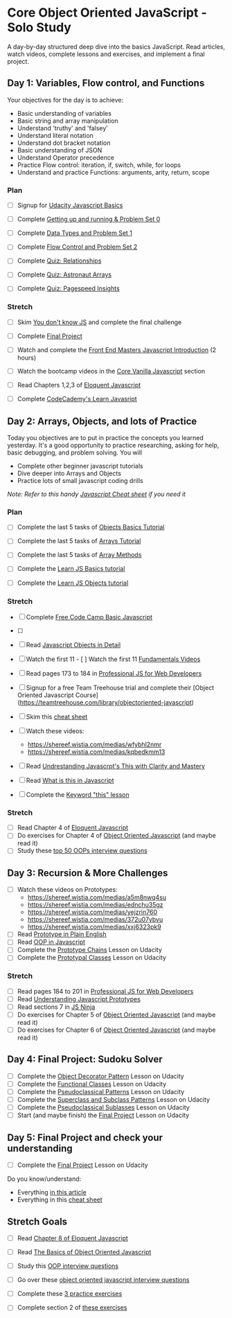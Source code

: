 # Core Object Oriented JavaScript - Solo Study

A day-by-day structured deep dive into the basics JavaScript. Read articles, watch videos, complete lessons and exercises, and implement a final project.

## Day 1: Variables, Flow control, and Functions

Your objectives for the day is to achieve:

- Basic understanding of variables
- Basic string and array manipulation
- Understand 'truthy' and 'falsey'
- Understand literal notation
- Understand dot bracket notation
- Basic understanding of JSON
- Understand Operator precedence
- Practice Flow control: iteration, if, switch, while, for loops
- Understand and practice Functions: arguments, arity, return, scope

### Plan

- [ ] Signup for [Udacity Javascript Basics][udacity]
- [ ] Complete [Getting up and running & Problem Set 0][udacity]
- [ ] Complete [Data Types and Problem Set 1][udacity]
- [ ] Complete [Flow Control and Problem Set 2][udacity]
- [ ] Complete [Quiz: Relationships][udacity]
- [ ] Complete [Quiz: Astronaut Arrays][udacity]
- [ ] Complete [Quiz: Pagespeed Insights][udacity]


### Stretch

- [ ] Skim [You don't know JS](https://github.com/getify/You-Dont-Know-JS/blob/master/up%20&%20going/ch1.md#practice) and complete the final challenge
- [ ] Complete [Final Project][udacity]
- [ ] Watch and complete the [Front End Masters Javascript Introduction](https://frontendmasters.com/courses/javascript-basics/) (2 hours)
- [ ] Watch the bootcamp videos in the [Core Vanilla Javascript](https://shereef.wistia.com/projects/fwy60ilf20) section
- [ ] Read Chapters 1,2,3 of [Eloquent Javascript][el]
- [ ] Complete [CodeCademy's Learn Javasript](https://www.codecademy.com/learn/javascript)


## Day 2: Arrays, Objects, and lots of Practice


Today you objectives are to put in practice the concepts you learned yesterday. It's a good opportunity to practice researching, asking for help, basic debugging, and problem solving. You will

- Complete other beginner javascript tutorials
- Dive deeper into Arrays and Objects
- Practice lots of small javascript coding drills

*Note: Refer to this handy [Javascript Cheat sheet](http://overapi.com/javascript) if you need it*

### Plan

- [ ] Complete the last 5 tasks of [Objects Basics Tutorial](https://learn.javascript.info/object)
- [ ] Complete the last 5 tasks of [Arrays Tutorial](https://learn.javascript.info/array)
- [ ] Complete the last 5 tasks of [Array Methods](https://learn.javascript.info/array)
- [ ] Complete the [Learn JS Basics tutorial](http://www.learn-js.org/en/Welcome)
- [ ] Complete the [Learn JS Objects tutorial](http://www.learn-js.org/en/Object_Oriented_JavaScript)


### Stretch

- [ ] Complete [Free Code Camp Basic Javascript](https://www.freecodecamp.com/map-aside#nested-collapseBasicJavaScript)
- [ ]
- [ ] Read [Javascript Objects in Detail](http://javascriptissexy.com/javascript-objects-in-detail/)
- [ ] Watch the first 11 - [ ] Watch the first 11 [Fundamentals Videos](https://channel9.msdn.com/Series/JavaScript-Fundamentals-Development-for-Absolute-Beginners)
- [ ] Read pages 173 to 184 in [Professional JS for Web Developers][projs]
- [ ] Signup for a free Team Treehouse trial and complete their [Object Oriented Javascript Course] (https://teamtreehouse.com/library/objectoriented-javascript)
- [ ] Skim this [cheat sheet][cheat]

- [ ] Watch these videos:
  - https://shereef.wistia.com/medias/wfybhl2nmr
  - https://shereef.wistia.com/medias/kqbedkmm13
- [ ] Read [Undrestanding Javascrpt's This with Clarity and Mastery](http://javascriptissexy.com/understand-javascripts-this-with-clarity-and-master-it/)
- [ ] Read [What is this in Javascript](http://www.code-sample.com/2015/06/what-is-this-in-javascript.html)
- [ ] Complete the [Keyword "this" lesson][udacity]

### Stretch

- [ ] Read Chapter 4 of [Eloquent Javascript][el]
- [ ] Do exercises for Chapter 4 of [Object Oriented Javascript][oojs] (and maybe read it)
- [ ] Study these [top 50 OOPs interview questions](http://career.guru99.com/top-50-oops-interview-questions/)

## Day 3: Recursion &  More Challenges

- [ ] Watch these videos on Prototypes:
  - https://shereef.wistia.com/medias/a5m8nwq4su
  - https://shereef.wistia.com/medias/ednchu35gz
  - https://shereef.wistia.com/medias/yejzrin760
  - https://shereef.wistia.com/medias/372u07ybvu
  - https://shereef.wistia.com/medias/xxj6323pk9
- [ ] Read [Prototype in Plain English](http://javascriptissexy.com/javascript-prototype-in-plain-detailed-language/)
- [ ] Read [OOP in Javascript](http://javascriptissexy.com/oop-in-javascript-what-you-need-to-know/)
- [ ] Complete the [Prototype Chains][udacity] Lesson on Udacity
- [ ] Complete the [Prototypal Classes][udacity] Lesson on Udacity

### Stretch

- [ ] Read pages 184 to 201 in [Professional JS for Web Developers][projs]
- [ ] Read [Understanding Javascript Prototypes](https://javascriptweblog.wordpress.com/2010/06/07/understanding-javascript-prototypes/)
- [ ] Read sections 7 in [JS Ninja](ninja)
- [ ] Do exercises for Chapter 5 of [Object Oriented Javascript][oojs] (and maybe read it)
- [ ] Do exercises for Chapter 6 of [Object Oriented Javascript][oojs] (and maybe read it)

## Day 4: Final Project: Sudoku Solver

- [ ] Complete the [Object Decorator Pattern][udacity] Lesson on Udacity
- [ ] Complete the [Functional Classes][udacity] Lesson on Udacity
- [ ] Complete the [Pseudoclassical Patterns][udacity] Lesson on Udacity
- [ ] Complete the [Superclass and Subclass Patterns][udacity] Lesson on Udacity
- [ ] Complete the [Pseudoclassical Sublasses][udacity] Lesson on Udacity
- [ ] Start (and maybe finish) the [Final Project][udacity] Lesson on Udacity

## Day 5: Final Project and check your understanding

- [ ] Complete the [Final Project][udacity] Lesson on Udacity

Do you know/understand:

- Everything [in this article](http://javascriptissexy.com/oop-in-javascript-what-you-need-to-know/)
- Everything in this [cheat sheet][cheat]


## Stretch Goals

- [ ] Read [Chapter 8 of Eloquent Javascript](http://eloquentjavascript.net/1st_edition/chapter8.html)
- [ ] Read [The Basics of Object Oriented Javascript](https://code.tutsplus.com/tutorials/the-basics-of-object-oriented-javascript--net-7670)
- [ ] Study this [OOP interview questions](http://www.code-sample.com/2015/04/javascript-interview-questions-answers.html)
- [ ] Go over these [object oriented javascript interview questions](https://blog.kevinchisholm.com/object-oriented-javascript/javascript-interview-questions-object-oriented-javascript/)
- [ ] Complete these [3 practice exercises](https://www.ibm.com/developerworks/library/wa-objects-pr/)
- [ ] Complete section 2 of [these exercises](http://ynonperek.com/javascript-exer.html)


[el]:http://eloquentjavascript.net/
[udacity]:https://www.udacity.com/course/javascript-basics--ud804
[projs]:ftp://ftp.micronet-rostov.ru/linux-support/books/programming/JavaScript/Wrox.Professional.JavaScript.for.Web.Developers.3rd.Edition.Jan.2012.pdf
[ninja]:https://github.com/GuildCrafts/core-object-oriented-javascript/raw/master/Books/Secrets%20of%20the%20JavaScript%20Ninja%20-%20John%20Resig%20and%20Bear%20Bibeault%20-%20December%202012.pdf
[cheat]:https://github.com/GuildCrafts/core-object-oriented-javascript/raw/master/Books/Objects-Cheat-Sheet.pdf
[oojs]:ftp://ftp.micronet-rostov.ru/linux-support/books/programming/JavaScript/[Packt]%20-%20Object-Oriented%20JavaScript%20-%20[Stefanov].pdf
